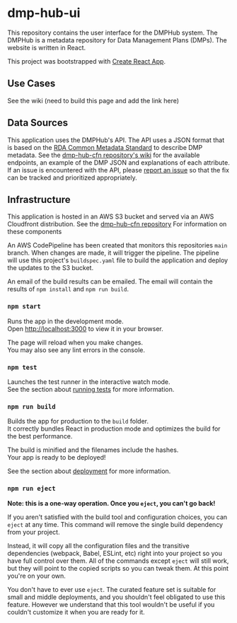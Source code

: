 # dmp-hub-ui

This repository contains the user interface for the DMPHub system. The DMPHub is a metadata repository for Data Management Plans (DMPs). The website is written in React.

This project was bootstrapped with [Create React App](https://github.com/facebook/create-react-app).

## Use Cases
See the wiki (need to build this page and add the link here)

## Data Sources

This application uses the DMPHub's API. The API uses a JSON format that is based on the [RDA Common Metadata Standard](https://github.com/RDA-DMP-Common/RDA-DMP-Common-Standard) to describe DMP metadata. See the [dmp-hub-cfn repository's wiki](https://github.com/CDLUC3/dmp-hub-cfn/wiki/API-Overview) for the available endpoints, an example of the DMP JSON and explanations of each attribute. If an issue is encountered with the API, please [report an issue](https://github.com/CDLUC3/dmp-hub-cfn/issues) so that the fix can be tracked and prioritized appropriately.

## Infrastructure

This application is hosted in an AWS S3 bucket and served via an AWS Cloudfront distribution. See the [dmp-hub-cfn repository](https://github.com/CDLUC3/dmp-hub-cfn/tree/main) For information on these components

An AWS CodePipeline has been created that monitors this repositories `main` branch. When changes are made, it will trigger the pipeline. The pipeline will use this project's `buildspec.yaml` file to build the application and deploy the updates to the S3 bucket. 

An email of the build results can be emailed. The email will contain the results of `npm install` and `npm run build`.

### `npm start`

Runs the app in the development mode.\
Open [http://localhost:3000](http://localhost:3000) to view it in your browser.

The page will reload when you make changes.\
You may also see any lint errors in the console.

### `npm test`

Launches the test runner in the interactive watch mode.\
See the section about [running tests](https://facebook.github.io/create-react-app/docs/running-tests) for more information.

### `npm run build`

Builds the app for production to the `build` folder.\
It correctly bundles React in production mode and optimizes the build for the best performance.

The build is minified and the filenames include the hashes.\
Your app is ready to be deployed!

See the section about [deployment](https://facebook.github.io/create-react-app/docs/deployment) for more information.

### `npm run eject`

**Note: this is a one-way operation. Once you `eject`, you can't go back!**

If you aren't satisfied with the build tool and configuration choices, you can `eject` at any time. This command will remove the single build dependency from your project.

Instead, it will copy all the configuration files and the transitive dependencies (webpack, Babel, ESLint, etc) right into your project so you have full control over them. All of the commands except `eject` will still work, but they will point to the copied scripts so you can tweak them. At this point you're on your own.

You don't have to ever use `eject`. The curated feature set is suitable for small and middle deployments, and you shouldn't feel obligated to use this feature. However we understand that this tool wouldn't be useful if you couldn't customize it when you are ready for it.
